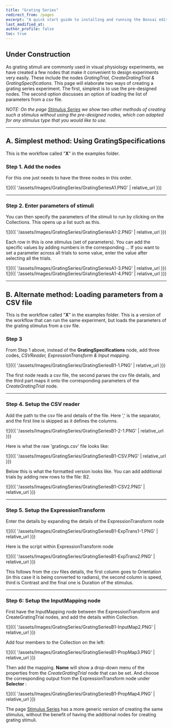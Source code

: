 ```yaml
---
title: "Grating Series"
redirect_from: /pages
excerpt: "A quick start guide to installing and running the Bonsai editor."
last_modified_at: 
author_profile: false
toc: true
---
```


## Under Construction

As grating stimuli are commonly used in visual physiology experiments, we have created a few nodes that make it convenient to design experiments very easily. These include the nodes _GratingTrial, CreateGratingTrial & GratingSpecifications_. This page will elaborate two ways of creating a grating series experiment. The first, simplest is to use the pre-designed nodes. The second option discusses an option of loading the list of parameters from a csv file.

_NOTE: On the page [Stimulus Series]() we show two other methods of creating such a stimulus without using the pre-designed nodes, which can adapted for any stimulus type that you would like to use._

*** 

## A. Simplest method: Using GratingSpecifications
This is the workflow called "__X__" in the examples folder. 

### Step 1. Add the nodes
For this one just needs to have the three nodes in this order. 

![]({{ '/assets/Images/GratingSeries/GratingSeriesA1.PNG' | relative_url }})

*** 

### Step 2. Enter parameters of stimuli
You can then specify the parameters of the stimuli to run by clicking on the Collections. This opens up a list such as this.

![]({{ '/assets/Images/GratingSeries/GratingSeriesA1-2.PNG' | relative_url }})

Each row in this is one stimulus (set of parameters). You can add the specific values by adding numbers in the corresponding ... 
If you want to set a parameter across all trials to some value, enter the value after selecting all the trials. 

![]({{ '/assets/Images/GratingSeries/GratingSeriesA1-3.PNG' | relative_url }})
![]({{ '/assets/Images/GratingSeries/GratingSeriesA1-4.PNG' | relative_url }})

*** 

## B. Alternate method: Loading parameters from a CSV file
This is the workflow called "__X__" in the examples folder. 
This is a version of the workflow that can run the same experiment, but loads the parameters of the grating stimulus from a csv file.  

### Step 3
From Step 1 above, instead of the __GratingSpecifications__ node, add three codes, _CSVReader, ExpressionTransform & Input mapping_.

![]({{ '/assets/Images/GratingSeries/GratingSeriesB1-1.PNG' | relative_url }})

The first node reads a csv file, the second parses the csv file details, and the third part maps it onto the corresponding parameters of the _CreateGratingTrial_ node.

*** 

### Step 4. Setup the CSV reader

Add the path to the csv file and details of the file. Here ',' is the separator, and the first line is skipped as it defines the columns.

![]({{ '/assets/Images/GratingSeries/GratingSeriesB1-2-1.PNG' | relative_url }})

Here is what the raw 'gratings.csv' file looks like:

![]({{ '/assets/Images/GratingSeries/GratingSeriesB1-CSV.PNG' | relative_url }})

Below this is what the formatted version looks like. You can add additional trials by adding new rows to the file:
B2.

![]({{ '/assets/Images/GratingSeries/GratingSeriesB1-CSV2.PNG' | relative_url }})

*** 

### Step 5. Setup the ExpressionTransform

Enter the details by expanding the details of the ExpressionTransform node

![]({{ '/assets/Images/GratingSeries/GratingSeriesB1-ExpTrans1-1.PNG' | relative_url }})

Here is the script within ExpressionTransform node

![]({{ '/assets/Images/GratingSeries/GratingSeriesB1-ExpTrans2.PNG' | relative_url }})

This follows from the csv files details, the first column goes to Orientation (in this case it is being converted to radians), the second column is speed, third is Contrast and the final one is Duration of the stimulus. 

*** 

### Step 6: Setup the InputMapping node
First have the InputMapping node between the ExpressionTransform and CreateGratingTrial nodes, and add the details within Collection.

![]({{ '/assets/Images/GratingSeries/GratingSeriesB1-InputMap2.PNG' | relative_url }})

Add four members to the Collection on the left:

![]({{ '/assets/Images/GratingSeries/GratingSeriesB1-PropMap3.PNG' | relative_url }})

Then add the mapping. __Name__ will show a drop-down menu of the properties from the _CreateGratingTrial_ node that can be set. And choose the corresponding output from the ExpressionTransform node under __Selector__ :

![]({{ '/assets/Images/GratingSeries/GratingSeriesB1-PropMap4.PNG' | relative_url }})


The page [Stimulus Series]() has a more generic version of creating the same stimulus, without the benefit of having the additional nodes for creating grating stimuli.
